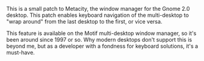 This is a small patch to Metacity, the window manager for the Gnome
2.0 desktop.  This patch enables keyboard navigation of the
multi-desktop to "wrap around" from the last desktop to the first, or
vice versa.

This feature is available on the Motif multi-desktop window manager,
so it's been around since 1997 or so.  Why modern desktops don't
support this is beyond me, but as a developer with a fondness for
keyboard solutions, it's a must-have.
